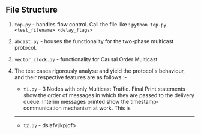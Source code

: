 ## File Structure

1. `top.py` - handles flow control. Call the file like : `python top.py <test_filename> <delay_flags>`

2. `abcast.py` - houses the functionality for the two-phase multicast protocol.

3. `vector_clock.py` - functionality for Causal Order Multicast

4. The test cases rigorously analyse and yield the protocol's behaviour, and their respective features are as follows :-

    * `t1.py` - 3 Nodes with only Multicast Traffic. Final Print statements show the order of messages in which they are passed to the delivery queue. Interim messages printed show the timestamp-communication mechanism at work. This is 
    ------
    * `t2.py` - dslafvjlkpjdfo